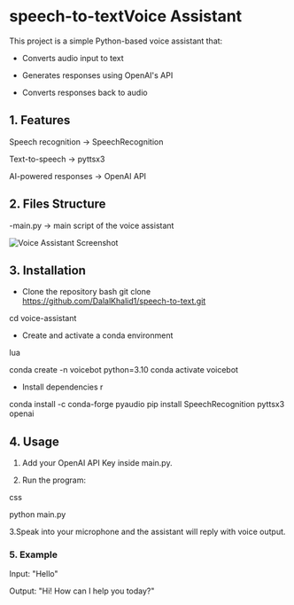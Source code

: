 # speech-to-textVoice Assistant
This project is a simple Python-based voice assistant that:

- Converts audio input to text

- Generates responses using OpenAI's API

- Converts responses back to audio

## 1. Features
Speech recognition → SpeechRecognition

Text-to-speech → pyttsx3

AI-powered responses → OpenAI API 

## 2. Files Structure
-main.py → main script of the voice assistant

![Voice Assistant Screenshot](Screenshot_1.png)

## 3. Installation
- Clone the repository
bash
git clone https://github.com/DalalKhalid1/speech-to-text.git

cd voice-assistant

- Create and activate a conda environment

lua

conda create -n voicebot python=3.10
conda activate voicebot

- Install dependencies
r

conda install -c conda-forge pyaudio
pip install SpeechRecognition pyttsx3 openai

## 4. Usage
1. Add your OpenAI API Key inside main.py.

2. Run the program:

css

python main.py

3.Speak into your microphone and the assistant will reply with voice output.

### 5. Example
Input: "Hello"

Output: "Hi! How can I help you today?"

